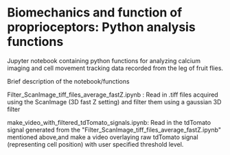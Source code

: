 # Biomechanics and function of proprioceptors: Python analysis functions

Jupyter notebook containing python functions for analyzing calcium imaging and cell movement tracking data recorded from the leg of fruit flies.

Brief description of the notebook/functions

Filter_ScanImage_tiff_files_average_fastZ.ipynb : Read in .tiff files acquired using the ScanImage (3D fast Z setting) and filter them using a gaussian 3D filter

make_video_with_filtered_tdTomato_signals.ipynb: Read in the tdTomato signal generated from the "Filter_ScanImage_tiff_files_average_fastZ.ipynb" mentioned above,and make a video overlaying raw tdTomato signal (representing cell position) with user specified threshold level. 
